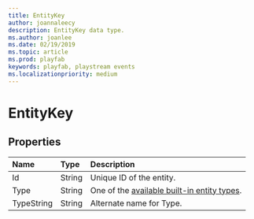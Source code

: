 ```yaml
---
title: EntityKey
author: joannaleecy
description: EntityKey data type.
ms.author: joanlee
ms.date: 02/19/2019
ms.topic: article
ms.prod: playfab
keywords: playfab, playstream events
ms.localizationpriority: medium
---
```


# EntityKey

## Properties

|Name|Type|Description|
| :--------------------|:-------------------|:----------------------|
|Id|String|Unique ID of the entity.|
|Type|String|One of the [available built-in entity types](../../../features/data/entities/available-built-in-entity-types.md).|
|TypeString|String|Alternate name for Type.|
